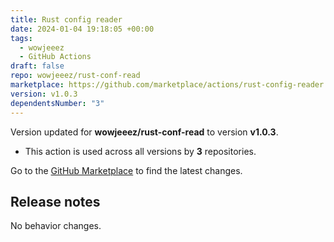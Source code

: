 ```yaml
---
title: Rust config reader
date: 2024-01-04 19:18:05 +00:00
tags:
  - wowjeeez
  - GitHub Actions
draft: false
repo: wowjeeez/rust-conf-read
marketplace: https://github.com/marketplace/actions/rust-config-reader
version: v1.0.3
dependentsNumber: "3"
---
```



Version updated for **wowjeeez/rust-conf-read** to version **v1.0.3**.
- This action is used across all versions by **3** repositories.

Go to the [GitHub Marketplace](https://github.com/marketplace/actions/rust-config-reader) to find the latest changes.

## Release notes

No behavior changes.
